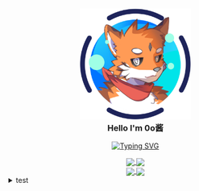 <h3 align="center">
    <a href="#">
        <img src="./avatar.svg" width="220" />
        <br/>
    </a>
    Hello I'm 0o酱
</h3>

<p align="center">
    <a href="https://blog.im0o.top/">
        <img src="https://readme-typing-svg.demolab.com?font=ZCOOL+KuaiLe&weight=500&pause=1000&color=F47F2C&center=true&vCenter=true&width=500&lines=%E5%85%89%E9%98%B4%E5%A6%82%E6%A2%A6%EF%BC%8C%E6%98%A8%E6%97%A5%E9%9A%8F%E9%A3%8E;Time+passes+like+a+dream%2C;yesterday+fades+away." alt="Typing SVG" />
    </a>
</p>

<div align="center">
<a href="#">
<picture>
    <source 
    srcset="https://github-readme-activity-graph.cyclic.app/graph?username=0ojixueseno0&theme=github-dark&custom_title=My%20Activity%20Graph&hide_border=true&bg_color=0D1117"
    media="(prefers-color-scheme: dark)"
    />
    <source
    srcset="https://github-readme-activity-graph.cyclic.app/graph?username=0ojixueseno0&theme=github-light&custom_title=My%20Activity%20Graph&hide_border=true"
    media="(prefers-color-scheme: light), (prefers-color-scheme: no-preference)"
    />
    <img src="https://github-readme-activity-graph.cyclic.app/graph?username=0ojixueseno0&theme=github-light" align="center" height="150em" />
</picture>
</a>
<a href="#">
<picture>
    <source srcset="https://readmestats-0ojixueseno0.vercel.app/api/top-langs/?username=0ojixueseno0&langs_count=8&hide=html,css,javascript&layout=compact&bg_color=0D1117&title_color=fff&text_color=fff&count_private=true&hide_border=true&theme=github-dark" media="(prefers-color-scheme: dark)" />
    <source srcset="https://readmestats-0ojixueseno0.vercel.app/api/top-langs/?username=0ojixueseno0&langs_count=8&hide=html,css,javascript&layout=compact&count_private=true&hide_border=true" media="(prefers-color-scheme: light), (prefers-color-scheme: no-preference)"
    />
    <img align="center" height="150em" src="https://readmestats-0ojixueseno0.vercel.app/api/top-langs/?username=0ojixueseno0&langs_count=8&hide=html,css,javascript&layout=compact&bg_color=0D1117&title_color=fff&text_color=fff&count_private=true&hide_border=true&theme=github-dark" />
</picture>
</a>
<br />
<a href="#">
<picture>
    <source 
    srcset="https://readmestats-0ojixueseno0.vercel.app/api?username=0ojixueseno0&layout=compact&bg_color=0D1117&title_color=fff&text_color=fff&icon_color=fff&show_icons=true&count_private=true&hide_border=true&theme=github-dark"
    media="(prefers-color-scheme: dark)"
    />
    <source
    srcset="https://readmestats-0ojixueseno0.vercel.app/api?username=0ojixueseno0&layout=compact&show_icons=true&count_private=true&hide_border=true"
    media="(prefers-color-scheme: light), (prefers-color-scheme: no-preference)"
    />
    <img src="https://readmestats-0ojixueseno0.vercel.app/api?username=0ojixueseno0&layout=compact&bg_color=0D1117&title_color=fff&text_color=fff&icon_color=fff&show_icons=true&count_private=true&hide_border=true&theme=github-dark" align="center" height="150em" />
</picture>
</a>
<a href="#">
<picture>
    <source 
    srcset="https://readmestats-0ojixueseno0.vercel.app/api/wakatime?username=@jz0ojiang&langs_count=8&bg_color=0D1117&title_color=2C82FF&text_color=FEFFF8&icon_color=fff&count_private=true&hide_border=true&theme=github-dark"
    media="(prefers-color-scheme: dark)"
    />
    <source
    srcset="https://readmestats-0ojixueseno0.vercel.app/api/wakatime?username=@jz0ojiang&langs_count=8&count_private=true&hide_border=true"
    media="(prefers-color-scheme: light), (prefers-color-scheme: no-preference)"
    />
    <img align="center" height="150em" src="https://readmestats-0ojixueseno0.vercel.app/api/wakatime?username=@jz0ojiang&langs_count=8&bg_color=0D1117&title_color=2C82FF&text_color=FEFFF8&icon_color=fff&count_private=true&hide_border=true&theme=github-dark" />
</picture>
</a>
</div>

<details>
<summary>test</summary>

![](https://github-readme-activity-graph.cyclic.app/graph?username=0ojixueseno0&theme=github-dark&custom_title=My%20Activity%20Graph&hide_border=true&bg_color=0D1117)

![](https://readmestats-0ojixueseno0.vercel.app/api/top-langs/?username=0ojixueseno0&langs_count=8&hide=html,css,javascript&layout=compact&bg_color=0D1117&title_color=fff&text_color=fff&count_private=true&hide_border=true)

![](https://readmestats-0ojixueseno0.vercel.app/api?username=0ojixueseno0&layout=compact&bg_color=0D1117&title_color=fff&text_color=fff&icon_color=fff&show_icons=true&count_private=true&hide_border=true)

![](https://readmestats-0ojixueseno0.vercel.app/api/wakatime?username=@jz0ojiang&langs_count=8&hide=html,css,javascript&bg_color=0D1117&title_color=2C82FF&text_color=FEFFF8&icon_color=fff&count_private=true&hide_border=true)

</details>
